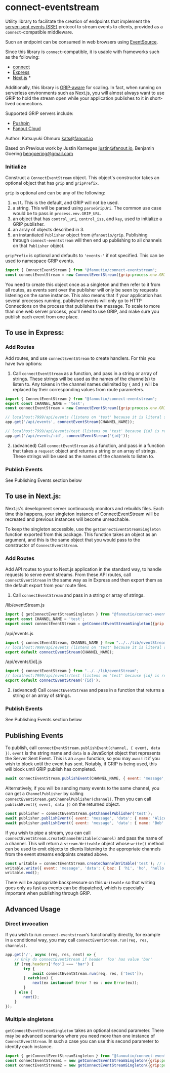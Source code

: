 # connect-eventstream

Utility library to facilitate the creation of endpoints that implement the
[server-sent events (SSE)](https://en.wikipedia.org/wiki/Server-sent_events)
protocol to stream events to clients, provided as a `connect`-compatible middleware.

Sucn an endpoint can be consumed in web browsers using
[EventSource](https://developer.mozilla.org/en-US/docs/Web/API/EventSource).

Since this library is `connect`-compatible, it is usable with frameworks such as the following:

* [connect](https://github.com/senchalabs/Connect)
* [Express](https://expressjs.com/)
* [Next.js](https://nextjs.org/) *

Additionally, this library is [GRIP-aware](http://pushpin.org/docs/protocols/grip/) for scaling.
In fact, when running on serverless environments such as Next.js, you will almost always want
to use GRIP to hold the stream open while your application publishes to it in short-lived connections.

Supported GRIP servers include:

* [Pushpin](http://pushpin.org/)
* [Fanout Cloud](https://fanout.io/cloud/)

Author: Katsuyuki Ohmuro <kats@fanout.io>

Based on Previous work by Justin Karneges <justin@fanout.io>, Benjamin Goering <bengoering@gmail.com>

### Initialize

Construct a `ConnectEventStream` object. This object's constructor takes an optional object that
has `grip` and `gripPrefix`.

`grip` is optional and can be any of the following:

1. `null`. This is the default, and GRIP will not be used.
2. a string. This will be parsed using `parseGripUri`.  The common use case would be to pass in `process.env.GRIP_URL`.
3. an object that has `control_uri`, `control_iss`, and `key`, used to initialize a GRIP publisher.
4. an array of objects described in 3.
5. an instantiated `Publisher` object from `@fanoutio/grip`. Publishing through `connect-eventstream` will then end up
publishing to all channels on that `Publisher` object.

`gripPrefix` is optional and defaults to `'events-'` if not specified. This can be used to
namespace GRIP events.

```javascript
import { ConnectEventStream } from "@fanoutio/connect-eventstream";
const connectEventStream = new ConnectEventStream({grip:process.env.GRIP_URI});
```

You need to create this object once as a singleton and then refer to it from all routes,
as events sent over the publisher will only be seen by requests listening on
the same instance. This also means that if your application has several processes running,
published events will only go to HTTP Connections on the process that publishes the message.
To scale to more than one web server process, you'll need to use GRIP, and make sure you
publish each event from one place.  

## To use in Express:

### Add Routes

Add routes, and use `connectEventStream` to create handlers. For this you have two options:

1. Call `connectEventStream` as a function, and pass in a string or array of strings. These strings will be used
as the names of the channel(s) to listen to. Any tokens in the channel names delimited by `{` and `}` will be replaced
by their corresponding values from route parameters.

```javascript
import { ConnectEventStream } from "@fanoutio/connect-eventstream";
export const CHANNEL_NAME = 'test';
const connectEventStream = new ConnectEventStream({grip:process.env.GRIP_URI});

// localhost:7999/api/events (listens on 'test' because it is literal string passed in)
app.get('/api/events', connectEventStream(CHANNEL_NAME));

// localhost:7999/api/events/test (listens on 'test' because {id} is replaced by route parameter)
app.get('/api/events/:id', connectEventStream('{id}'));
```

2. (advanced) Call `connectEventStream` as a function, and pass in a function that takes a `request` object and returns
a string or an array of strings. These strings will be used as the names of the channels to listen to.

### Publish Events

See Publishing Events section below

## To use in Next.js:

Next.js's development server continuously monitors and rebuilds files.
Each time this happens, your singleton instance of ConnectEventStream
will be recreated and previous instances will become unreachable.

To keep the singleton accessible, use the `getConnectEventStreamSingleton`
function exported from this package. This function takes an object as
an argument, and this is the same object that you would pass to the
constructor of `ConnectEventStream`.

### Add Routes

Add API routes to your to Next.js application in the standard way, to handle requests to serve
event streams. From these API routes, call `connectEventStream` in the same way as in Express
and then export them as the default export from your route files. 

1. Call `connectEventStream` and pass in a string or array of strings.

/lib/eventStream.js
```javascript
import { getConnectEventStreamSingleton } from "@fanoutio/connect-eventstream";
export const CHANNEL_NAME = 'test';
export const connectEventStream = getConnectEventStreamSingleton({grip: process.env.GRIP_URL});
```

/api/events.js
```javascript
import { connectEventStream, CHANNEL_NAME } from "../../lib/eventStream";
// localhost:7999/api/events (listens on 'test' because it is literal string passed in)
export default connectEventStream(CHANNEL_NAME);
```

/api/events/[id].js
```javascript
import { connectEventStream } from "../../lib/eventStream";
// localhost:7999/api/events/test (listens on 'test' because {id} is replaced by route parameter)
export default connectEventStream('{id}');
```

2. (advanced) Call `connectEventStream` and pass in a function that returns a string or an
array of strings.

### Publish Events

See Publishing Events section below

## Publishing Events

To publish, call `connectEventStream.publishEvent(channel, { event, data })`.
`event` is the string name and `data` is a JavaScript object that represents the Server Sent
Event. This is an `async` function, so you may `await` it if you wish to block until the event
has sent. Notably, if GRIP is being used, this will block until GRIP publish has completed.  

```javascript
await connectEventStream.publishEvent(CHANNEL_NAME, { event: 'message', 'data': { name: 'John' } });
```

Alternatively, if you will be sending many events to the same channel, you can get a
`ChannelPublisher` by calling `connectEventStream.getChannelPublisher(channel)`.
Then you can call `publishEvent({ event, data })` on the returned object.

```javascript
const publisher = connectEventStream.getChannelPublisher('test');
await publisher.publishEvent({ event: 'message', 'data': { name: 'Alice' } });
await publisher.publishEvent({ event: 'message', 'data': { name: 'Bob' } });
```

If you wish to pipe a stream, you can call `connectEventStream.createChannelWritable(channel)` and
pass the name of a channel. This will return a `stream.Writeable` object whose `write()` method can
be used to emit objects to clients listening to the appropriate channels from the event streams
endpoints created above.

```javascript
const writable = connectEventStream.createChannelWritable('test'); // or publisher.createWritable()
writable.write({ event: 'message', 'data': { baz: [ 'hi', 'ho', 'hello', ] } });
writable.end();
```

There will be appropriate backpressure on this `Writeable` so that
writing goes only as fast as events can be dispatched, which is especially important when
publishing through GRIP.

## Advanced Usage

### Direct invocation

If you wish to run `connect-eventstream`'s functionality directly, for example
in a conditional way, you may call `connectEventStream.run(req, res, channels)`.

```javascript
app.get('/', async (req, res, next) => {
    // Only do connectEventStream if header 'foo' has value 'bar' 
    if (req.headers['foo'] === 'bar') {
        try {
            await connectEventStream.run(req, res, ['test']);
        } catch(ex) {
            next(ex instanceof Error ? ex : new Error(ex));
        }
    } else {
        next();
    }
});
```

### Multiple singletons

`getConnectEventStreamSingleton` takes an optional second parameter.
There may be advanced scenarios where you need more than one instance of
`ConnectEventStream`. In such a case you can use this second parameter
to identify each instance.

```javascript
import { getConnectEventStreamSingleton } from "@fanoutio/connect-eventstream";
const connectEventStream1 = new getConnectEventStreamSingleton({grip:process.env.GRIP_URI_1});
const connectEventStream2 = new getConnectEventStreamSingleton({grip:process.env.GRIP_URI_2});
```